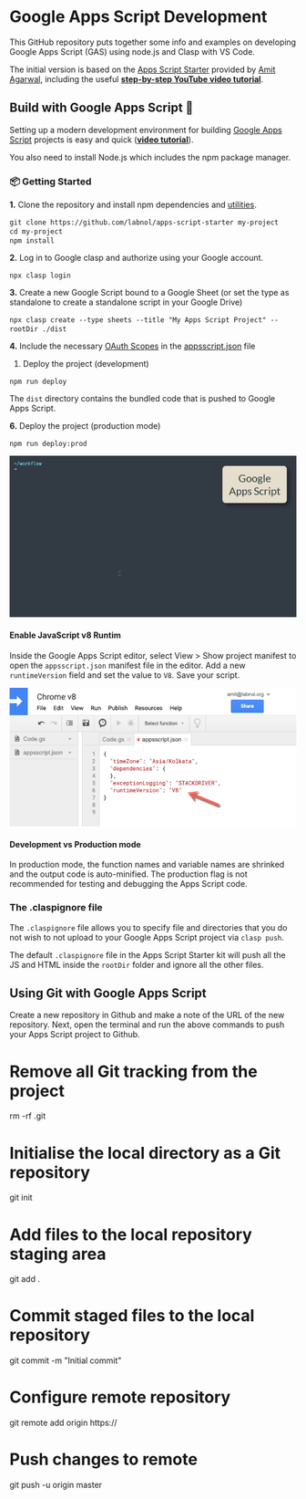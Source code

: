 # Google Apps Script Development

This GitHub repository puts together some info and examples on developing Google Apps Script (GAS) using node.js and Clasp with VS Code.

The initial version is based on the [Apps Script Starter](https://awesomeopensource.com/project/labnol/apps-script-starter) provided by [Amit Agarwal](https://www.labnol.org/about), including the useful **[step-by-step YouTube video tutorial](https://www.youtube.com/watch?v=KxdCIbeO4Uk)**.

## Build with Google Apps Script 🚀

Setting up a modern development environment for building [Google Apps Script](https://www.labnol.org/topic/google-apps-script/) projects is easy and quick (**[video tutorial](https://www.youtube.com/watch?v=KxdCIbeO4Uk)**).

You also need to install Node.js which includes the npm package manager.

### :package: Getting Started

**1.** Clone the repository and install npm dependencies and [utilities](TOOLS.md).

```
git clone https://github.com/labnol/apps-script-starter my-project
cd my-project
npm install
```

**2.** Log in to Google clasp and authorize using your Google account.

```
npx clasp login
```

**3.** Create a new Google Script bound to a Google Sheet (or set the type as standalone to create a standalone script in your Google Drive)

```
npx clasp create --type sheets --title "My Apps Script Project" --rootDir ./dist
```

**4.** Include the necessary [OAuth Scopes](./scopes.md) in the [appsscript.json](./appsscript.json) file

1. Deploy the project (development)

```
npm run deploy
```

The `dist` directory contains the bundled code that is pushed to Google Apps Script.

**6.** Deploy the project (production mode)

```
npm run deploy:prod
```

![Google Apps Script - Setup Development Environment](images/npm-install.gif)

#### Enable JavaScript v8 Runtim

Inside the Google Apps Script editor, select View > Show project manifest to open the `appsscript.json` manifest file in the editor. Add a new `runtimeVersion` field and set the value to `V8`. Save your script.

![Google Apps Script - v8 Runtime](images/apps-script-v8.png)

#### Development vs Production mode

In production mode, the function names and variable names are shrinked and the output code is auto-minified. The production flag is not recommended for testing and debugging the Apps Script code.

### The .claspignore file

The `.claspignore` file allows you to specify file and directories that you do not wish to not upload to your Google Apps Script project via `clasp push`.

The default `.claspignore` file in the Apps Script Starter kit will push all the JS and HTML inside the `rootDir` folder and ignore all the other files.

## Using Git with Google Apps Script

Create a new repository in Github and make a note of the URL of the new repository. Next, open the terminal and run the above commands to push your Apps Script project to Github.

# Remove all Git tracking from the project
rm -rf .git
# Initialise the local directory as a Git repository
git init
# Add files to the local repository staging area
git add .
# Commit staged files to the local repository
git commit -m "Initial commit"
# Configure remote repository
git remote add origin https://
# Push changes to remote
git push -u origin master